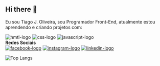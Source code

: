 ## Hi there 👋

Eu sou Tiago J. Oliveira, sou Programador Front-End, atualmente estou aprendendo e criando projetos com:

<img src="https://img.shields.io/badge/HTML5-E34F26?style=for-the-badge&logo=html5&logoColor=white" alt="hmtl-logo" />
<img src="https://img.shields.io/badge/CSS-239120?&style=for-the-badge&logo=css3&logoColor=white" alt="css-logo" />
<img src="https://img.shields.io/badge/JavaScript-F7DF1E?style=for-the-badge&logo=javascript&logoColor=black" alt="javascript-logo" />
<br>
<b>Redes Sociais</b>
<br>
<a href="https://www.facebook.com/estefanytiago.oliveira/?locale=pt_BR"><img src="https://img.shields.io/badge/Facebook-1877F2?style=for-the-badge&logo=facebook&logoColor=white" alt="facebook-logo" /></a>
<a href="https://www.instagram.com/tiago320oliveira/?next=%2F"><img src="https://img.shields.io/badge/Instagram-E4405F?style=for-the-badge&logo=instagram&logoColor=white" alt="instagram-logo" /></a>
<a href="https://www.linkedin.com/in/tiago-j-oliveira/"><img src="https://img.shields.io/badge/LinkedIn-0077B5?style=for-the-badge&logo=linkedin&logoColor=white" alt="linkedin-logo" /></a>
<br>



![Top Langs](https://github-readme-stats.vercel.app/api/top-langs/?username=anuraghazra&size_weight=0.5&count_weight=0.5)

